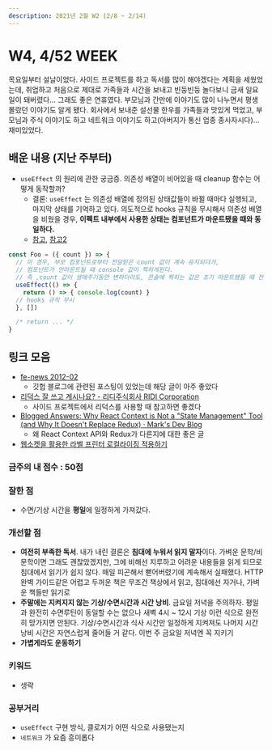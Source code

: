 ```yaml
---
description: 2021년 2월 W2 (2/8 ~ 2/14)
---
```


# W4, 4/52 WEEK

목요일부터 설날이었다. 사이드 프로젝트를 하고 독서를 많이 해야겠다는 계획을 세웠었는데, 취업하고 처음으로 제대로 가족들과 시간을 보내고 빈둥빈둥 놀다보니 금새 일요일이 돼버렸다... 그래도 좋은 연휴였다. 부모님과 간만에 이야기도 많이 나누면서 평생 몰랐던 이야기도 알게 됐다. 회사에서 보내준 설선물 한우를 가족들과 맛있게 먹었고, 부모님과 주식 이야기도 하고 네트워크 이야기도 하고(아버지가 통신 업종 종사자시다)... 재미있었다.

## 배운 내용 (지난 주부터)

- `useEffect` 의 원리에 관한 궁금증. 의존성 배열이 비어있을 때 cleanup 함수는 어떻게 동작할까?
  - 결론: `useEffect` 는 의존성 배열에 정의된 상태값들이 바뀔 때마다 실행되고, 마지막 상태를 기억하고 있다. 의도적으로 hooks 규칙을 무시해서 의존성 배열을 비웠을 경우, **이펙트 내부에서 사용한 상태는 컴포넌트가 마운트됐을 때와 동일하다.**
  - [참고](https://dev.to/robmarshall/how-to-use-componentwillunmount-with-functional-components-in-react-2a5g), [참고2](https://stackoverflow.com/questions/55020041/react-hooks-useeffect-cleanup-for-only-componentwillunmount)

```js
const Foo = ({ count }) => {
  // 이 경우, 부모 컴포넌트로부터 전달받은 count 값이 계속 유지되다가,
  // 컴포넌트가 언마운트될 때 console 값이 찍히게된다. 
  // 즉 ,count 값이 생애주기동안 변하더라도, 콘솔에 찍히는 값은 초기 마운트됐을 때 전달받은 값이다.
  useEffect(() => {
    return () => { console.log(count) }
  // hooks 규칙 무시
  }, [])

  /* return ... */
}
```

## 링크 모음

- [fe-news 2012-02](https://github.com/naver/fe-news/blob/master/issues/2021-02.md)
  - 깃헙 블로그에 관련된 포스팅이 있었는데 해당 글이 아주 좋았다
- [리덕스 잘 쓰고 계시나요? - 리디주식회사 RIDI Corporation](https://ridicorp.com/story/how-to-use-redux-in-ridi/)
  - 사이드 프로젝트에서 리덕스를 사용할 때 참고하면 좋겠다
- [Blogged Answers: Why React Context is Not a "State Management" Tool (and Why It Doesn't Replace Redux) · Mark's Dev Blog](https://blog.isquaredsoftware.com/2021/01/context-redux-differences/)
  - 왜 React Context API와 Redux가 다른지에 대한 좋은 글
- [웹소켓을 활용한 라벨 프린터 로컬라이징 적용하기](http://labs.brandi.co.kr//2021/02/01/janghj.html)

### 금주의 내 점수 : 50점

### 잘한 점

- 수면/기상 시간을 **평일**에 일정하게 가져갔다.

### 개선할 점

- **여전히 부족한 독서**. 내가 내린 결론은 **침대에 누워서 읽지 말자**이다. 가벼운 문학/비문학이면 그래도 괜찮았겠지만, 그에 비해선 지루하고 어려운 내용들을 읽게 되므로 침대에서 읽기가 쉽지 않다. 매일 피곤해서 뻗어버렸기에 계속해서 실패했다. HTTP 완벽 가이드같은 어렵고 두꺼운 책은 무조건 책상에서 읽고, 침대에선 자거나, 가벼운 책들만 읽기로
- **주말에는 지켜지지 않는 기상/수면시간과 시간 낭비**. 금요일 저녁을 주의하자. 평일과 완전히 수면루틴이 동일할 수는 없으나 새벽 4시 ~ 12시 기상 이런 식으로 완전히 망가지면 안된다. 기상/수면시간과 식사 시간만 일정하게 지켜져도 나머지 시간 낭비 시간은 자연스럽게 줄어들 거 같다. 이번 주 금요일 저녁엔 꼭 지키기
- **가볍게라도 운동하기**

### 키워드

- 생략

### 공부거리

- `useEffect` 구현 방식, 클로저가 어떤 식으로 사용됐는지
- `네트워크` 가 요즘 흥미롭다
